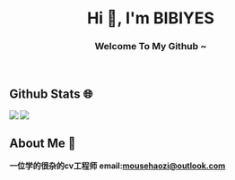 <h1 align="center">Hi 👋, I'm BIBIYES</h1>
<h3 align="center">Welcome To My Github ~</h3>
</br>

## Github Stats 🌐
<img align="left" src="https://github-readme-stats.vercel.app/api?username=BIBIYES&include_all_commits=true&count_private=true&show_icons=true&icon_color=CE1D2D&text_color=718096&hide_border=true&hide_title=true" />
<img align="center" src="https://github-readme-stats.vercel.app/api/top-langs/?username=BIBIYES&card_width=230&layout=compact&langs_count=10&hide_border=true&hide=Assembly&custom_title=Most%20Used%20Languages%20~" />

## About Me 🤪
**一位学的很杂的cv工程师**
**email:mousehaozi@outlook.com**


